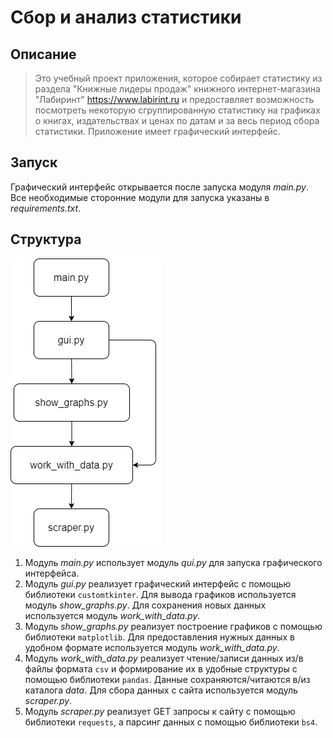 # Сбор и анализ статистики
## Описание
> Это учебный проект приложения, которое собирает статистику из раздела "Книжные лидеры продаж" книжного
> интернет-магазина "Лабиринт" https://www.labirint.ru и предоставляет возможность посмотреть некоторую
> сгруппированную статистику на графиках о книгах, издательствах и ценах по датам и за весь период сбора
> статистики. Приложение имеет графический интерфейс.
## Запуск
Графический интерфейс открывается после запуска модуля *main.py*. Все необходимые сторонние модули для
запуска указаны в *requirements.txt*.
## Структура
![](scheme.png "Структура взаимодействия модулей")
1. Модуль *main.py* использует модуль *qui.py* для запуска графического интерфейса.
2. Модуль *gui.py* реализует графический интерфейс с помощью библиотеки `customtkinter`. Для вывода графиков
используется модуль *show_graphs.py*. Для сохранения новых данных используется модуль *work_with_data.py*.
3. Модуль *show_graphs.py* реализует построение графиков с помощью библиотеки `matplotlib`. Для предоставления
нужных данных в удобном формате используется модуль *work_with_data.py*.
4. Модуль *work_with_data.py* реализует чтение/записи данных из/в файлы формата `csv` и формирование их в удобные
структуры с помощью библиотеки `pandas`. Данные сохраняются/читаются в/из каталога *data*. Для сбора данных с сайта
используется модуль *scraper.py*.
5. Модуль *scraper.py* реализует GET запросы к сайту с помощью библиотеки `requests`, а парсинг данных с помощью
библиотеки `bs4`.